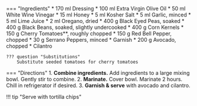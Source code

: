 === "Ingredients"
    * 170 ml Dressing
        * 100 ml Extra Virgin Olive Oil
        * 50 ml White Wine Vinegar
        * 15 ml Honey
        * 5 ml Kosher Salt
        * 5 ml Garlic, minced
        * 5 ml Lime Juice
        * 2 ml Oregano, dried
    * 400 g Black Eyed Peas, soaked
    * 400 g Black Beans, soaked, slightly undercooked
    * 400 g Corn Kernels
    * 150 g Cherry Tomatoes**, roughly chopped
    * 150 g Red Bell Pepper, chopped
    * 30 g Serrano Peppers, minced
    * Garnish
        * 200 g Avocado, chopped
        * Cilantro

    ??? question "Substitutions"
        Substitute seeded tomatoes for cherry tomatoes

=== "Directions"
    1. **Combine ingredients.** Add ingredients to a large mixing bowl. Gently stir to combine.
    2. **Marinate.** Cover bowl. Marinate 2 hours. Chill in refrigerator if desired.
    3. **Garnish & serve** with avocado and cilantro.

!!! tip "Serve with tortilla chips"

[^1]:
    Herrera, Serene. ["Texas Caviar."](https://houseofyumm.com/texas-caviar/). House of Yumm. 31 December 2019. Accessed 2020.
